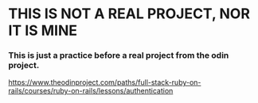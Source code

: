 # THIS IS NOT A REAL PROJECT, NOR IT IS MINE
### This is just a practice before a real project from the odin project.
https://www.theodinproject.com/paths/full-stack-ruby-on-rails/courses/ruby-on-rails/lessons/authentication
